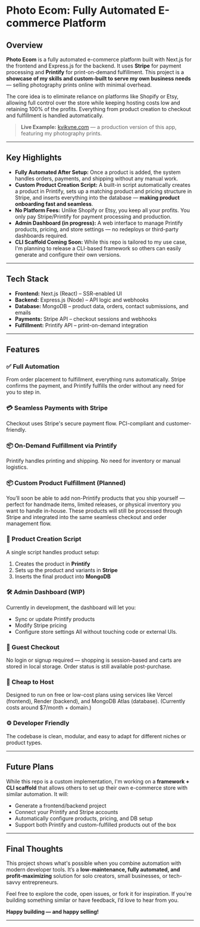 # Photo Ecom: Fully Automated E-commerce Platform

## Overview

**Photo Ecom** is a fully automated e-commerce platform built with Next.js for the frontend and Express.js for the backend. It uses **Stripe** for payment processing and **Printify** for print-on-demand fulfillment. This project is a **showcase of my skills and custom-built to serve my own business needs** — selling photography prints online with minimal overhead.

The core idea is to eliminate reliance on platforms like Shopify or Etsy, allowing full control over the store while keeping hosting costs low and retaining 100% of the profits. Everything from product creation to checkout and fulfillment is handled automatically.

> **Live Example:** [kvikvne.com](https://www.kvikvne.com) — a production version of this app, featuring my photography prints.

---

## Key Highlights

- **Fully Automated After Setup:** Once a product is added, the system handles orders, payments, and shipping without any manual work.
- **Custom Product Creation Script:** A built-in script automatically creates a product in Printify, sets up a matching product and pricing structure in Stripe, and inserts everything into the database — **making product onboarding fast and seamless**.
- **No Platform Fees:** Unlike Shopify or Etsy, you keep all your profits. You only pay Stripe/Printify for payment processing and production.
- **Admin Dashboard (in progress):** A web interface to manage Printify products, pricing, and store settings — no redeploys or third-party dashboards required.
- **CLI Scaffold Coming Soon:** While this repo is tailored to my use case, I'm planning to release a CLI-based framework so others can easily generate and configure their own versions.

---

## Tech Stack

- **Frontend:** Next.js (React) – SSR-enabled UI
- **Backend:** Express.js (Node) – API logic and webhooks
- **Database:** MongoDB – product data, orders, contact submissions, and emails
- **Payments:** Stripe API – checkout sessions and webhooks
- **Fulfillment:** Printify API – print-on-demand integration

---

## Features

### ✅ Full Automation

From order placement to fulfillment, everything runs automatically. Stripe confirms the payment, and Printify fulfills the order without any need for you to step in.

### 💳 Seamless Payments with Stripe

Checkout uses Stripe's secure payment flow. PCI-compliant and customer-friendly.

### 📦 On-Demand Fulfillment via Printify

Printify handles printing and shipping. No need for inventory or manual logistics.

### 📦 Custom Product Fulfillment (Planned)

You’ll soon be able to add non-Printify products that you ship yourself — perfect for handmade items, limited releases, or physical inventory you want to handle in-house. These products will still be processed through Stripe and integrated into the same seamless checkout and order management flow.

### 🧰 Product Creation Script

A single script handles product setup:

1. Creates the product in **Printify**
2. Sets up the product and variants in **Stripe**
3. Inserts the final product into **MongoDB**

### 🛠️ Admin Dashboard (WIP)

Currently in development, the dashboard will let you:

- Sync or update Printify products
- Modify Stripe pricing
- Configure store settings
  All without touching code or external UIs.

### 🛒 Guest Checkout

No login or signup required — shopping is session-based and carts are stored in local storage. Order status is still available post-purchase.

### 💸 Cheap to Host

Designed to run on free or low-cost plans using services like Vercel (frontend), Render (backend), and MongoDB Atlas (database). (Currently costs around $7/month + domain.)

### ⚙️ Developer Friendly

The codebase is clean, modular, and easy to adapt for different niches or product types.

---

## Future Plans

While this repo is a custom implementation, I'm working on a **framework + CLI scaffold** that allows others to set up their own e-commerce store with similar automation. It will:

- Generate a frontend/backend project
- Connect your Printify and Stripe accounts
- Automatically configure products, pricing, and DB setup
- Support both Printify and custom-fulfilled products out of the box

---

## Final Thoughts

This project shows what's possible when you combine automation with modern developer tools. It’s a **low-maintenance, fully automated, and profit-maximizing** solution for solo creators, small businesses, or tech-savvy entrepreneurs.

Feel free to explore the code, open issues, or fork it for inspiration. If you're building something similar or have feedback, I’d love to hear from you.

**Happy building — and happy selling!**

---
